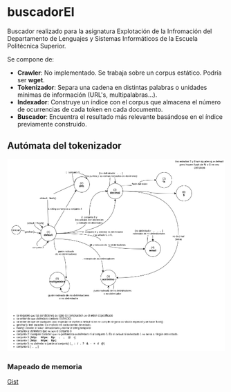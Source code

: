 # buscadorEI

Buscador realizado para la asignatura Explotación de la Infromación del Departamento de Lenguajes y Sistemas Informáticos
de la Escuela Politécnica Superior.

Se compone de: 
* **Crawler**: No implementado. Se trabaja sobre un corpus estático. Podría ser **wget**.
* **Tokenizador**: Separa una cadena en distintas palabras o unidades mínimas de información (URL's, multipalabras...).
* **Indexador**: Construye un índice con el corpus que almacena el número de ocurrencias de cada token en cada documento.
* **Buscador**: Encuentra el resultado más relevante basándose en el índice previamente construido.

## Autómata del tokenizador
![tokenizador](https://raw.githubusercontent.com/jorgeDonis/buscadorEI/master/diagrama_tokenizador.png?token=ALLEA2TVUTGQ2ILMM7VBFAS6MEOEO "Autómata tokenizador")

### Mapeado de memoria
[Gist](https://gist.github.com/marcetcheverry/991042)

